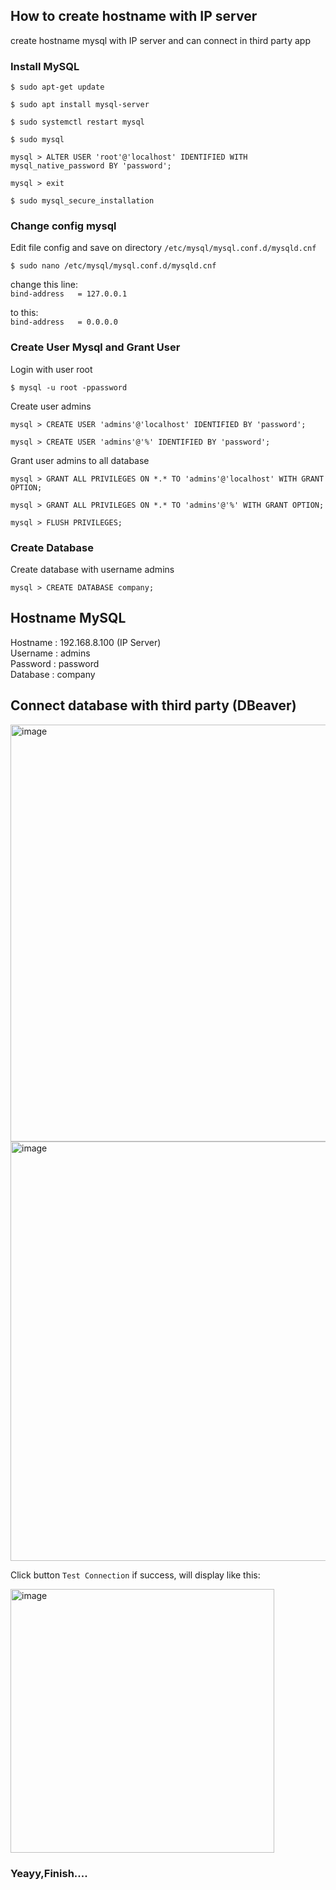 ## How to create hostname with IP server
create hostname mysql with IP server and can connect in third party app

### Install MySQL
```
$ sudo apt-get update
```
```
$ sudo apt install mysql-server
``` 
```
$ sudo systemctl restart mysql
``` 
```
$ sudo mysql
``` 
```
mysql > ALTER USER 'root'@'localhost' IDENTIFIED WITH mysql_native_password BY 'password';
``` 
```
mysql > exit
``` 
```
$ sudo mysql_secure_installation
```

### Change config mysql
Edit file config and save on directory `/etc/mysql/mysql.conf.d/mysqld.cnf`
```
$ sudo nano /etc/mysql/mysql.conf.d/mysqld.cnf
```
change this line: <br>
`bind-address	= 127.0.0.1`

to this: <br>
`bind-address	= 0.0.0.0`

### Create User Mysql and Grant User
Login with user root
```
$ mysql -u root -ppassword
```
Create user admins
```
mysql > CREATE USER 'admins'@'localhost' IDENTIFIED BY 'password';
```
```
mysql > CREATE USER 'admins'@'%' IDENTIFIED BY 'password';
```
Grant user admins to all database
```
mysql > GRANT ALL PRIVILEGES ON *.* TO 'admins'@'localhost' WITH GRANT OPTION;
```
```
mysql > GRANT ALL PRIVILEGES ON *.* TO 'admins'@'%' WITH GRANT OPTION;
```
```
mysql > FLUSH PRIVILEGES;
```

### Create Database
Create database with username admins
```
mysql > CREATE DATABASE company;
```

## Hostname MySQL
Hostname  : 192.168.8.100 (IP Server) <br>
Username  : admins <br>
Password  : password <br>
Database  : company<br>

## Connect database with third party (DBeaver)
<img width="667" alt="image" src="https://github.com/fauzigalih/mysql/assets/64176403/47b796e2-f2c2-404c-8d28-32c349dc4841">
<img width="671" alt="image" src="https://github.com/fauzigalih/mysql/assets/64176403/1e627827-a652-4d5a-9ab6-91817cdeaa59">


Click button `Test Connection` 
if success, will display like this:

<img width="422" alt="image" src="https://github.com/fauzigalih/mysql/assets/64176403/3cba1ec8-0377-4f39-80d8-fa56fa05dccc">


### Yeayy,Finish....
